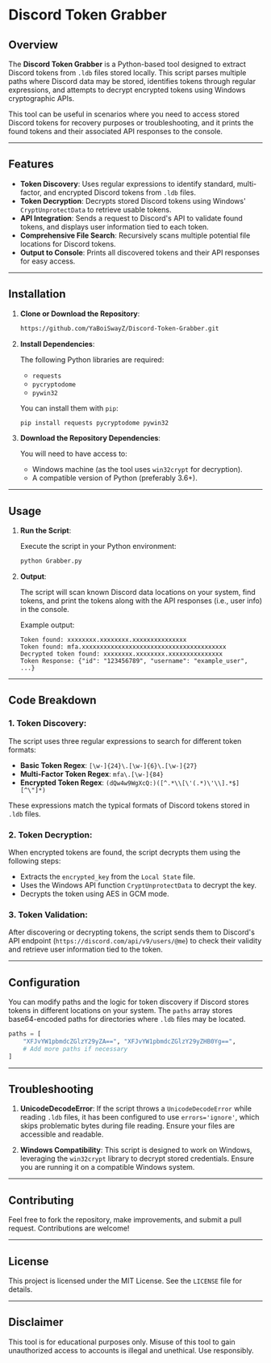# Discord Token Grabber

## Overview

The **Discord Token Grabber** is a Python-based tool designed to extract Discord tokens from `.ldb` files stored locally. This script parses multiple paths where Discord data may be stored, identifies tokens through regular expressions, and attempts to decrypt encrypted tokens using Windows cryptographic APIs.

This tool can be useful in scenarios where you need to access stored Discord tokens for recovery purposes or troubleshooting, and it prints the found tokens and their associated API responses to the console.

---

## Features

- **Token Discovery**: Uses regular expressions to identify standard, multi-factor, and encrypted Discord tokens from `.ldb` files.
- **Token Decryption**: Decrypts stored Discord tokens using Windows' `CryptUnprotectData` to retrieve usable tokens.
- **API Integration**: Sends a request to Discord's API to validate found tokens, and displays user information tied to each token.
- **Comprehensive File Search**: Recursively scans multiple potential file locations for Discord tokens.
- **Output to Console**: Prints all discovered tokens and their API responses for easy access.

---

## Installation

1. **Clone or Download the Repository**:

    ```bash
    https://github.com/YaBoiSwayZ/Discord-Token-Grabber.git
    ```

2. **Install Dependencies**:

    The following Python libraries are required:
    
    - `requests`
    - `pycryptodome`
    - `pywin32`
    
    You can install them with `pip`:
    
    ```bash
    pip install requests pycryptodome pywin32
    ```

3. **Download the Repository Dependencies**:

    You will need to have access to:
    
    - Windows machine (as the tool uses `win32crypt` for decryption).
    - A compatible version of Python (preferably 3.6+).

---

## Usage

1. **Run the Script**:
   
   Execute the script in your Python environment:
   
   ```bash
   python Grabber.py
   ```

2. **Output**:

   The script will scan known Discord data locations on your system, find tokens, and print the tokens along with the API responses (i.e., user info) in the console.
   
   Example output:
   
   ```
   Token found: xxxxxxxx.xxxxxxxx.xxxxxxxxxxxxxxx
   Token found: mfa.xxxxxxxxxxxxxxxxxxxxxxxxxxxxxxxxxxxxxxxx
   Decrypted token found: xxxxxxxx.xxxxxxxx.xxxxxxxxxxxxxxx
   Token Response: {"id": "123456789", "username": "example_user", ...}
   ```

---

## Code Breakdown

### 1. **Token Discovery**:

The script uses three regular expressions to search for different token formats:

- **Basic Token Regex**: `[\w-]{24}\.[\w-]{6}\.[\w-]{27}`
- **Multi-Factor Token Regex**: `mfa\.[\w-]{84}`
- **Encrypted Token Regex**: `(dQw4w9WgXcQ:)([^.*\\[\'(.*)\'\\].*$][^\"]*)`

These expressions match the typical formats of Discord tokens stored in `.ldb` files.

### 2. **Token Decryption**:

When encrypted tokens are found, the script decrypts them using the following steps:

- Extracts the `encrypted_key` from the `Local State` file.
- Uses the Windows API function `CryptUnprotectData` to decrypt the key.
- Decrypts the token using AES in GCM mode.

### 3. **Token Validation**:

After discovering or decrypting tokens, the script sends them to Discord's API endpoint (`https://discord.com/api/v9/users/@me`) to check their validity and retrieve user information tied to the token.

---

## Configuration

You can modify paths and the logic for token discovery if Discord stores tokens in different locations on your system. The `paths` array stores base64-encoded paths for directories where `.ldb` files may be located.

```python
paths = [
    "XFJvYW1pbmdcZGlzY29yZA==", "XFJvYW1pbmdcZGlzY29yZHB0Yg==", 
    # Add more paths if necessary
]
```

---

## Troubleshooting

1. **UnicodeDecodeError**: 
   If the script throws a `UnicodeDecodeError` while reading `.ldb` files, it has been configured to use `errors='ignore'`, which skips problematic bytes during file reading. Ensure your files are accessible and readable.

2. **Windows Compatibility**:
   This script is designed to work on Windows, leveraging the `win32crypt` library to decrypt stored credentials. Ensure you are running it on a compatible Windows system.

---

## Contributing

Feel free to fork the repository, make improvements, and submit a pull request. Contributions are welcome!

---

## License

This project is licensed under the MIT License. See the `LICENSE` file for details.

---

## Disclaimer

This tool is for educational purposes only. Misuse of this tool to gain unauthorized access to accounts is illegal and unethical. Use responsibly.
